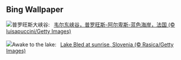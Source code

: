 ## Bing Wallpaper
![](https://www.bing.com/th?id=OHR.VerdonCanyon_ZH-CN8872507857_UHD.jpg&w=1000)普罗旺斯大峡谷:&nbsp;&ensp;[韦尔东峡谷，普罗旺斯-阿尔卑斯-蓝色海岸，法国 (© luisapuccini/Getty Images)](https://www.bing.com/th?id=OHR.VerdonCanyon_ZH-CN8872507857_UHD.jpg)
<br><br/>
![](https://www.bing.com/th?id=OHR.LakeBledSunrise_EN-US2708574517_UHD.jpg&w=1000)Awake to the lake:&nbsp;&ensp;[Lake Bled at sunrise, Slovenia (© Rasica/Getty Images)](https://www.bing.com/th?id=OHR.LakeBledSunrise_EN-US2708574517_UHD.jpg)
<br><br/>
